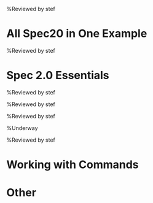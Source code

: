 <!inputFile|path=Chapters/Intro/Intro.md!>
%Reviewed by stef

# All Spec20 in One Example

<!inputFile|path=Chapters/FirstContact/FirstContactShrunk.md!> 

<!inputFile|path=Chapters/CaseStudyOne/CaseStudyOne.md!>
%Reviewed by stef

<!inputFile|path=Chapters/TrafficLights/TrafficLights.md!>

# Spec 2.0 Essentials

<!inputFile|path=Chapters/InANutshell/InANutshell.md!> 
%Reviewed by stef

<!inputFile|path=Chapters/TestingInSpec/TestingInSpec.md!> 
%Reviewed by stef

<!inputFile|path=Chapters/ThreePillarsOfSpec/ThreePillarsOfSpec.md!>
%Reviewed by stef

<!inputFile|path=Chapters/Reuse/Reuse.md!> 
%Underway

<!inputFile|path=Chapters/ListTreeTable/ListTreeTable.md!>
<!inputFile|path=Chapters/ManagingWindow/ManagingWindow.md!>

%Reviewed by stef

<!inputFile|path=Chapters/LayoutContruction/Layout.md!>
<!inputFile|path=Chapters/DynamicPresenter/DynamicPresenter.md!>
<!inputFile|path=Chapters/Menus/Menus.md!>
<!inputFile|path=Chapters/Style/Style.md!>
<!inputFile|path=Chapters/Transmissions/Transmission.md!>
<!inputFile|path=Chapters/MorphicAthens/MorphicAthens.md!>


# Working with Commands

<!inputFile|path=Chapters/ContactBook2/ContactBook.md!>
<!inputFile|path=Chapters/Commander2/Commander.md!>

# Other
<!inputFile|path=Chapters/Inspector/Inspector.md!>
<!inputFile|path=Chapters/Tips/Tips.md!>
<!inputFile|path=Chapters/CaseStudyTwo/CaseStudyTwo.md!> 
